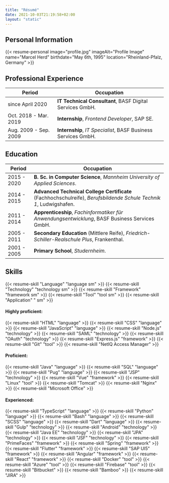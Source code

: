 ```yaml
---
title: "Résumé"
date: 2021-10-03T21:19:58+02:00
layout: "static"
---
```


## Personal Information

{{< resume-personal image="profile.jpg" imageAlt="Profile Image" name="Marcel Herd" birthdate="May 6th, 1995" location="Rheinland-Pfalz, Germany" >}}

## Professional Experience

| Period                | Occupation                                                    |
| --------------------- | ------------------------------------------------------------- |
| since April 2020      | **IT Technical Consultant**, BASF Digital Services GmbH.      |
| Oct. 2018 - Mar. 2019 | **Internship**, _Frontend Developer_, SAP SE.                 |
| Aug. 2009 - Sep. 2009 | **Internship**, _IT Specialist_, BASF Business Services GmbH. |

## Education

| Period      | Occupation                                                                                                        |
| ----------- | ----------------------------------------------------------------------------------------------------------------- |
| 2015 - 2020 | **B. Sc. in Computer Science**, _Mannheim University of Applied Sciences_.                                        |
| 2014 - 2015 | **Advanced Technical College Certificate** (Fachhochschulreife), _Berufsbildende Schule Technik 1_, Ludwigshafen. |
| 2011 - 2014 | **Apprenticeship**, _Fachinformatiker für Anwendungsentwicklung_, BASF Business Services GmbH.                    |
| 2005 - 2011 | **Secondary Education** (Mittlere Reife), _Friedrich-Schiller-Realschule Plus_, Frankenthal.                      |
| 2001 - 2005 | **Primary School**, _Studernheim_.                                                                                |

## Skills

{{< resume-skill "Language" "language sm" >}} {{< resume-skill "Technology" "technology sm" >}} {{< resume-skill "Framework" "framework sm" >}} {{< resume-skill "Tool" "tool sm" >}} {{< resume-skill "Application" " sm" >}}

#### Highly proficient:

{{< resume-skill "HTML" "language" >}} {{< resume-skill "CSS" "language" >}} {{< resume-skill "JavaScript" "language" >}} {{< resume-skill "Node.js" "technology" >}} {{< resume-skill "SAML" "technology" >}} {{< resume-skill "OAuth" "technology" >}} {{< resume-skill "Express.js" "framework" >}} {{< resume-skill "Git" "tool" >}} {{< resume-skill "NetIQ Access Manager" >}}

#### Proficient:

{{< resume-skill "Java" "language" >}} {{< resume-skill "SQL" "language" >}} {{< resume-skill "Pug" "language" >}} {{< resume-skill "JSP" "technology" >}} {{< resume-skill "Vue" "framework" >}} {{< resume-skill "Linux" "tool" >}} {{< resume-skill "Tomcat" >}} {{< resume-skill "Nginx" >}} {{< resume-skill "Microsoft Office" >}}

#### Experienced:

{{< resume-skill "TypeScript" "language" >}} {{< resume-skill "Python" "language" >}} {{< resume-skill "Bash" "language" >}} {{< resume-skill "SCSS" "language" >}} {{< resume-skill "Dart" "language" >}} {{< resume-skill "Gulp" "technology" >}} {{< resume-skill "Android" "technology" >}} {{< resume-skill "Java EE" "technology" >}} {{< resume-skill "JPA" "technology" >}} {{< resume-skill "JSF" "technology" >}} {{< resume-skill "PrimeFaces" "framework" >}} {{< resume-skill "Spring" "framework" >}} {{< resume-skill "Flutter" "framework" >}} {{< resume-skill "SAP UI5" "framework" >}} {{< resume-skill "Angular" "framework" >}} {{< resume-skill "React" "framework" >}} {{< resume-skill "Docker" "tool" >}} {{< resume-skill "Azure" "tool" >}} {{< resume-skill "Firebase" "tool" >}} {{< resume-skill "Bitbucket" >}} {{< resume-skill "Bamboo" >}} {{< resume-skill "JIRA" >}}
